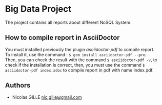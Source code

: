 # Big Data Project
The project contains all reports about different NoSQL System.

## How to compile report in AsciiDoctor
You must installed previously the plugin _asciidoctor-pdf_ to compile report.
To install it, use the command : `$ gem install asciidoctor-pdf --pre`.
Then, you can check the result with the command `$ asciidoctor-pdf -v`, to check
if the installation is correct, then, you must use the command
`$ asciidoctor-pdf index.adoc` to compile report in pdf with name index.pdf.

## Authors
- Nicolas GILLE <nic.gille@gmail.com>
